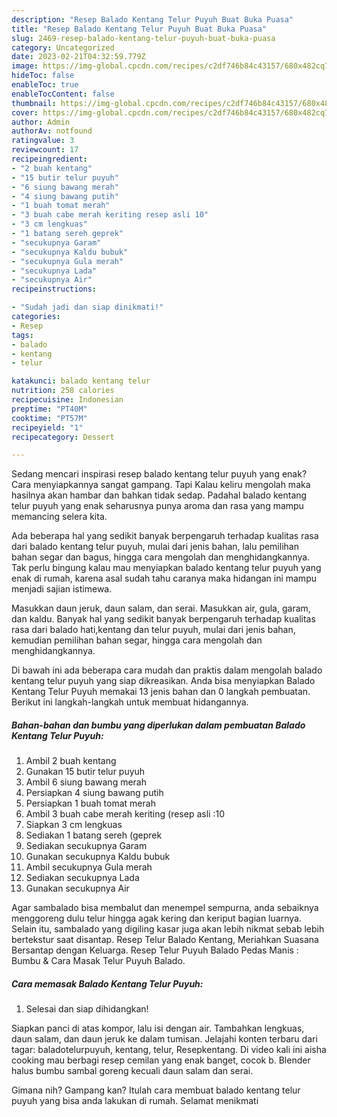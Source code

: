 ```yaml
---
description: "Resep Balado Kentang Telur Puyuh Buat Buka Puasa"
title: "Resep Balado Kentang Telur Puyuh Buat Buka Puasa"
slug: 2469-resep-balado-kentang-telur-puyuh-buat-buka-puasa
category: Uncategorized
date: 2023-02-21T04:32:59.779Z
image: https://img-global.cpcdn.com/recipes/c2df746b84c43157/680x482cq70/balado-kentang-telur-puyuh-foto-resep-utama.jpg
hideToc: false
enableToc: true
enableTocContent: false
thumbnail: https://img-global.cpcdn.com/recipes/c2df746b84c43157/680x482cq70/balado-kentang-telur-puyuh-foto-resep-utama.jpg
cover: https://img-global.cpcdn.com/recipes/c2df746b84c43157/680x482cq70/balado-kentang-telur-puyuh-foto-resep-utama.jpg
author: Admin
authorAv: notfound
ratingvalue: 3
reviewcount: 17
recipeingredient:
- "2 buah kentang"
- "15 butir telur puyuh"
- "6 siung bawang merah"
- "4 siung bawang putih"
- "1 buah tomat merah"
- "3 buah cabe merah keriting resep asli 10"
- "3 cm lengkuas"
- "1 batang sereh geprek"
- "secukupnya Garam"
- "secukupnya Kaldu bubuk"
- "secukupnya Gula merah"
- "secukupnya Lada"
- "secukupnya Air"
recipeinstructions:

- "Sudah jadi dan siap dinikmati!"
categories:
- Resep
tags:
- balado
- kentang
- telur

katakunci: balado kentang telur 
nutrition: 258 calories
recipecuisine: Indonesian
preptime: "PT40M"
cooktime: "PT57M"
recipeyield: "1"
recipecategory: Dessert

---
```



Sedang mencari inspirasi resep balado kentang telur puyuh yang enak? Cara menyiapkannya sangat gampang. Tapi Kalau keliru mengolah maka hasilnya akan hambar dan bahkan tidak sedap. Padahal balado kentang telur puyuh yang enak seharusnya punya aroma dan rasa yang mampu memancing selera kita.


Ada beberapa hal yang sedikit banyak berpengaruh terhadap kualitas rasa dari balado kentang telur puyuh, mulai dari jenis bahan, lalu pemilihan bahan segar dan bagus, hingga cara mengolah dan menghidangkannya. Tak perlu bingung kalau mau menyiapkan balado kentang telur puyuh yang enak di rumah, karena asal sudah tahu caranya maka hidangan ini mampu menjadi sajian istimewa.

Masukkan daun jeruk, daun salam, dan serai. Masukkan air, gula, garam, dan kaldu. Banyak hal yang sedikit banyak berpengaruh terhadap kualitas rasa dari balado hati,kentang dan telur puyuh, mulai dari jenis bahan, kemudian pemilihan bahan segar, hingga cara mengolah dan menghidangkannya.


Di bawah ini ada beberapa cara mudah dan praktis dalam mengolah balado kentang telur puyuh yang siap dikreasikan. Anda bisa menyiapkan Balado Kentang Telur Puyuh memakai 13 jenis bahan dan 0 langkah pembuatan. Berikut ini langkah-langkah untuk membuat hidangannya.

<!--inarticleads1-->

##### Bahan-bahan dan bumbu yang diperlukan dalam pembuatan Balado Kentang Telur Puyuh:

1. Ambil 2 buah kentang
1. Gunakan 15 butir telur puyuh
1. Ambil 6 siung bawang merah
1. Persiapkan 4 siung bawang putih
1. Persiapkan 1 buah tomat merah
1. Ambil 3 buah cabe merah keriting (resep asli :10
1. Siapkan 3 cm lengkuas
1. Sediakan 1 batang sereh (geprek
1. Sediakan secukupnya Garam
1. Gunakan secukupnya Kaldu bubuk
1. Ambil secukupnya Gula merah
1. Sediakan secukupnya Lada
1. Gunakan secukupnya Air


Agar sambalado bisa membalut dan menempel sempurna, anda sebaiknya menggoreng dulu telur hingga agak kering dan keriput bagian luarnya. Selain itu, sambalado yang digiling kasar juga akan lebih nikmat sebab lebih bertekstur saat disantap. Resep Telur Balado Kentang, Meriahkan Suasana Bersantap dengan Keluarga. Resep Telur Puyuh Balado Pedas Manis : Bumbu &amp; Cara Masak Telur Puyuh Balado. 

<!--inarticleads2-->

##### Cara memasak Balado Kentang Telur Puyuh:


1. Selesai dan siap dihidangkan!

Siapkan panci di atas kompor, lalu isi dengan air. Tambahkan lengkuas, daun salam, dan daun jeruk ke dalam tumisan. Jelajahi konten terbaru dari tagar: baladotelurpuyuh, kentang, telur, Resepkentang. Di video kali ini aisha cooking mau berbagi resep cemilan yang enak banget, cocok b. Blender halus bumbu sambal goreng kecuali daun salam dan serai. 

Gimana nih? Gampang kan? Itulah cara membuat balado kentang telur puyuh yang bisa anda lakukan di rumah. Selamat menikmati
